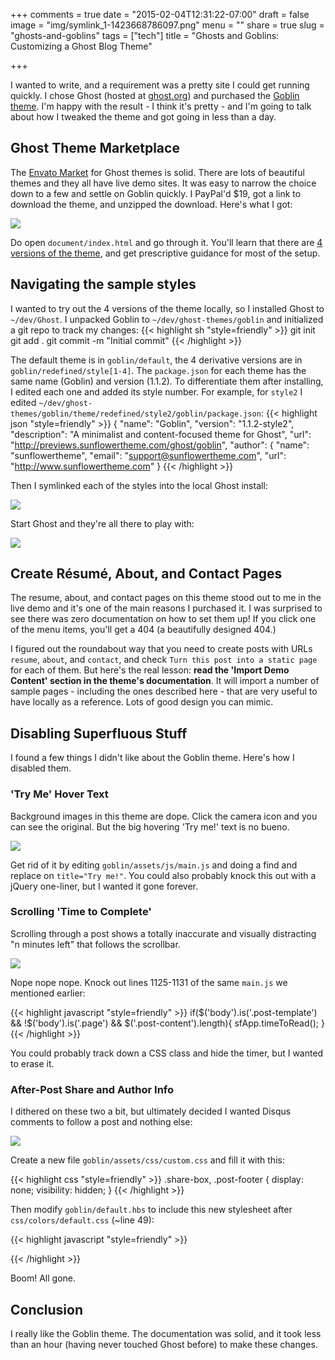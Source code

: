 +++
comments = true
date = "2015-02-04T12:31:22-07:00"
draft = false
image = "img/symlink_1-1423668786097.png"
menu = ""
share = true
slug = "ghosts-and-goblins"
tags = ["tech"]
title = "Ghosts and Goblins: Customizing a Ghost Blog Theme"

+++

I wanted to write, and a requirement was a pretty site I could get running quickly. I chose Ghost (hosted at [ghost.org](http://ghost.org)) and purchased the [Goblin theme](http://themeforest.net/item/goblin-minimalist-contentfocused-theme/8576493). I'm happy with the result - I think it's pretty - and I'm going to talk about how I tweaked the theme and got going in less than a day.

## Ghost Theme Marketplace

The [Envato Market](http://themeforest.net/category/blogging/ghost-themes) for Ghost themes is solid. There are lots of beautiful themes and they all have live demo sites. It was easy to narrow the choice down to a few and settle on Goblin quickly. I PayPal'd $19, got a link to download the theme, and unzipped the download. Here's what I got:

![](/img/unzip-1423668770154.png)

Do open `document/index.html` and go through it. You'll learn that there are [4 versions of the theme](http://themeforest.net/item/goblin-minimalist-contentfocused-theme/full_screen_preview/8576493), and get prescriptive guidance for most of the setup. 

## Navigating the sample styles
I wanted to try out the 4 versions of the theme locally, so I installed Ghost to `~/dev/Ghost`. I unpacked Goblin to `~/dev/ghost-themes/goblin` and initialized a git repo to track my changes:
{{< highlight sh "style=friendly" >}}
git init
git add .
git commit -m "Initial commit"
{{< /highlight >}}

The default theme is in `goblin/default`, the 4 derivative versions are in `goblin/redefined/style[1-4]`. The `package.json` for each theme has the same name (Goblin) and version (1.1.2). To differentiate them after installing, I edited each one and added its style number. For example, for `style2` I edited `~/dev/ghost-themes/goblin/theme/redefined/style2/goblin/package.json`:
{{< highlight json "style=friendly" >}}
{
"name": "Goblin",
"version": "1.1.2-style2",
"description": "A minimalist and content-focused theme for Ghost",
"url": "http://previews.sunflowertheme.com/ghost/goblin",
"author": {
  "name": "sunflowertheme",
  "email": "support@sunflowertheme.com",
  "url": "http://www.sunflowertheme.com"
}
{{< /highlight >}}

Then I symlinked each of the styles into the local Ghost install:

![](/img/symlink_1-1423668786097.png)

Start Ghost and they're all there to play with:

![](/img/themes-1423668794456.png)

## Create Résumé, About, and Contact Pages
The resume, about, and contact pages on this theme stood out to me in the live demo and it's one of the main reasons I purchased it. I was surprised to see there was zero documentation on how to set them up! If you click one of the menu items, you'll get a 404 (a beautifully designed 404.)

I figured out the roundabout way that you need to create posts with URLs `resume`, `about`, and `contact`, and check `Turn this post into a static page` for each of them. But here's the real lesson: **read the 'Import Demo Content' section in the theme's documentation**. It will import a number of sample pages - including the ones described here - that are very useful to have locally as a reference. Lots of good design you can mimic.


## Disabling Superfluous Stuff
I found a few things I didn't like about the Goblin theme. Here's how I disabled them.

### 'Try Me' Hover Text
Background images in this theme are dope. Click the camera icon and you can see the original. But the big hovering 'Try me!' text is no bueno. 

![](/img/tryme-1423668802575.png)

Get rid of it by editing `goblin/assets/js/main.js` and doing a find and replace on `title="Try me!"`. You could also probably knock this out with a jQuery one-liner, but I wanted it gone forever.

### Scrolling 'Time to Complete'
Scrolling through a post shows a totally inaccurate and visually distracting "n minutes left" that follows the scrollbar.

![](/img/time-1423668809973.png)

Nope nope nope. Knock out lines 1125-1131 of the same `main.js` we mentioned earlier:

{{< highlight javascript "style=friendly" >}}
if($('body').is('.post-template') && !$('body').is('.page') && $('.post-content').length){
  sfApp.timeToRead();
}
{{< /highlight >}}

You could probably track down a CSS class and hide the timer, but I wanted to erase it.

### After-Post Share and Author Info
I dithered on these two a bit, but ultimately decided I wanted Disqus comments to follow a post and nothing else:

![](/img/postpost-1423668817125.png)

Create a new file `goblin/assets/css/custom.css` and fill it with this:

{{< highlight css "style=friendly" >}}
.share-box, .post-footer {
  display: none;
  visibility: hidden;
}
{{< /highlight >}}

Then modify `goblin/default.hbs` to include this new stylesheet after `css/colors/default.css` (~line 49):

{{< highlight javascript "style=friendly" >}}
<link rel="stylesheet" type="text/css" href="{{asset "css/custom.css"}}" />
{{< /highlight >}}

Boom! All gone.

## Conclusion
I really like the Goblin theme. The documentation was solid, and it took less than an hour (having never touched Ghost before) to make these changes. 

